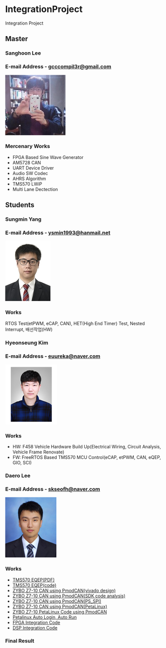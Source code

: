 # IntegrationProject
Integration Project

## Master
### Sanghoon Lee
### E-mail Address - gcccompil3r@gmail.com

![sanghoon](./member/sanghoon.png)

### Mercenary Works

- FPGA Based Sine Wave Generator
- AM5728 CAN
- UART Device Driver
- Audio SW Codec
- AHRS Algorithm
- TMS570 LWiP
- Multi Lane Dectection  

## Students  
### Sungmin Yang  
### E-mail Address - ysmin1993@hanmail.net  

![sungmin](./member/sungmin_yang.png)

### Works

RTOS Test(etPWM, eCAP, CAN), HET(High End Timer) Test, Nested Interrupt, 배선작업(HW)  

### Hyeonseung Kim  
### E-mail Address - euureka@naver.com  

![hyeonseung](./member/hyeonseung_kim.png)

### Works

- HW: F458 Vehicle Hardware Build Up(Electrical Wiring, Circuit Analysis, Vehicle Frame Renovate)
- FW: FreeRTOS Based TMS570 MCU Control(eCAP, etPWM, CAN, eQEP, GIO, SCI)

### Daero Lee  
### E-mail Address - skseofh@naver.com 

![daero](./member/daero_lee.png)

### Works

- [TMS570 EQEP(PDF)](https://github.com/koittintegration3/IntegrationProject/blob/master/F458/mcu/doc/eQEP.pdf)
- [TMS570 EQEP(code)](https://github.com/koittintegration3/IntegrationProject/tree/master/F458/mcu/eQEP_test)
- [ZYBO Z7-10 CAN using PmodCAN(vivado design)](https://github.com/koittintegration3/IntegrationProject/blob/master/F458/fpga/Doc/fpga_PmodCAN(vivado).pdf)  
- [ZYBO Z7-10 CAN using PmodCAN(SDK code analysis)](https://github.com/koittintegration3/IntegrationProject/blob/master/F458/fpga/Doc/fpga_PmodCAN(SDK).pdf)  
- [ZYBO Z7-10 CAN using PmodCAN(PS_SPI)](https://github.com/koittintegration3/IntegrationProject/blob/master/F458/fpga/Doc/fpga_PmodCAN(PS_SPI).pdf)  
- [ZYBO Z7-10 CAN using PmodCAN(PetaLinux)](https://github.com/koittintegration3/IntegrationProject/blob/master/F458/fpga/Doc/fpga_PmodCAN(petalinux).pdf)  
- [ZYBO Z7-10 PetaLinux Code using PmodCAN](https://github.com/koittintegration3/IntegrationProject/tree/master/F458/fpga/vivado_project/ps_spi)  
- [Petalinux Auto Login, Auto Run](https://github.com/koittintegration3/IntegrationProject/blob/master/F458/fpga/Doc/petalinux_autosetting.pdf)  
- [FPGA Integration Code](https://github.com/koittintegration3/IntegrationProject/tree/master/F458/fpga/vivado_project/ps-spi-i2c)  
- [DSP Integration Code](https://github.com/koittintegration3/IntegrationProject/tree/master/F458/dsp/dsp_integration)  



### Final Result

